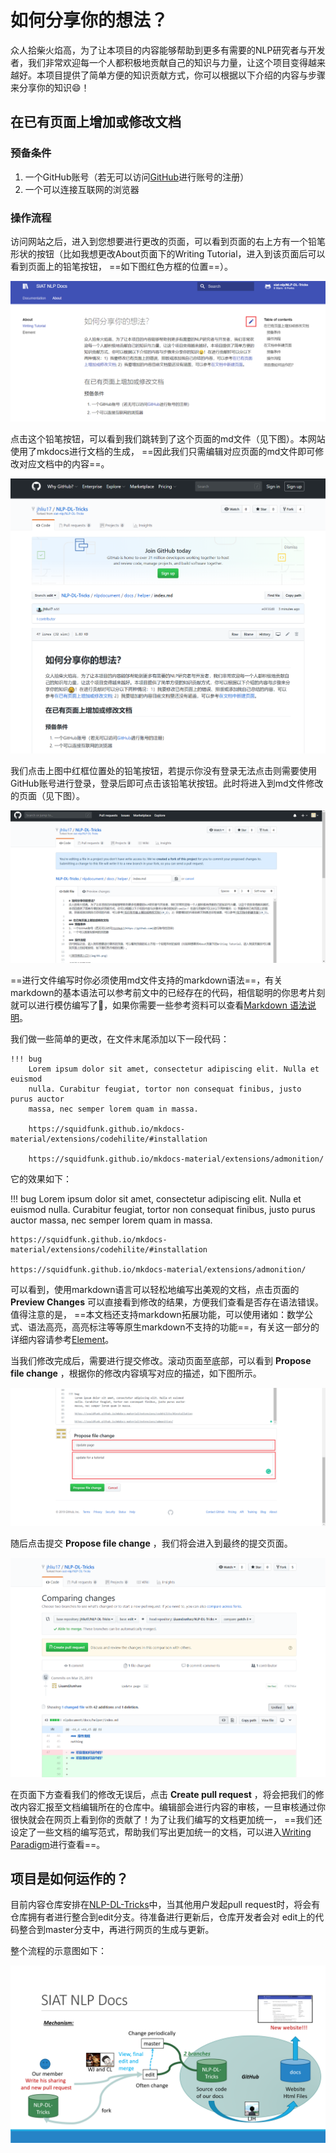 # 如何分享你的想法？
众人拾柴火焰高，为了让本项目的内容能够帮助到更多有需要的NLP研究者与开发者，我们非常欢迎每一个人都积极地贡献自己的知识与力量，让这个项目变得越来越好。本项目提供了简单方便的知识贡献方式，你可以根据以下介绍的内容与步骤来分享你的知识:smile:！

## 在已有页面上增加或修改文档
### 预备条件
1. 一个GitHub账号（若无可以访问[GitHub](https://github.com)进行账号的注册）
2. 一个可以连接互联网的浏览器
   
### 操作流程
访问网站之后，进入到您想要进行更改的页面，可以看到页面的右上方有一个铅笔形状的按钮（比如我想更改About页面下的Writing Tutorial，进入到该页面后可以看到页面上的铅笔按钮， ==如下图红色方框的位置==）。

![网页修改入口](img/01.png)

点击这个铅笔按钮，可以看到我们跳转到了这个页面的md文件（见下图）。本网站使用了mkdocs进行文档的生成， ==因此我们只需编辑对应页面的md文件即可修改对应文档中的内容==。

![](img/02.png)

我们点击上图中红框位置处的铅笔按钮，若提示你没有登录无法点击则需要使用GitHub账号进行登录，登录后即可点击该铅笔状按钮。此时将进入到md文件修改的页面（见下图）。

![](img/03.png)

==进行文件编写时你必须使用md文件支持的markdown语法==，有关markdown的基本语法可以参考前文中的已经存在的代码，相信聪明的你思考片刻就可以进行模仿编写了🤣，如果你需要一些参考资料可以查看[Markdown 语法说明](https://www.appinn.com/markdown/)。

我们做一些简单的更改，在文件末尾添加以下一段代码：
```
!!! bug
    Lorem ipsum dolor sit amet, consectetur adipiscing elit. Nulla et euismod
    nulla. Curabitur feugiat, tortor non consequat finibus, justo purus auctor
    massa, nec semper lorem quam in massa.

    https://squidfunk.github.io/mkdocs-material/extensions/codehilite/#installation

    https://squidfunk.github.io/mkdocs-material/extensions/admonition/
```

它的效果如下：

!!! bug
    Lorem ipsum dolor sit amet, consectetur adipiscing elit. Nulla et euismod
    nulla. Curabitur feugiat, tortor non consequat finibus, justo purus auctor
    massa, nec semper lorem quam in massa.

    https://squidfunk.github.io/mkdocs-material/extensions/codehilite/#installation

    https://squidfunk.github.io/mkdocs-material/extensions/admonition/

可以看到，使用markdown语言可以轻松地编写出美观的文档，点击页面的 **Preview Changes** 可以直接看到修改的结果，方便我们查看是否存在语法错误。值得注意的是， ==本文档还支持markdown拓展功能，可以使用诸如：数学公式、语法高亮，高亮标注等等原生markdown不支持的功能==，有关这一部分的详细内容请参考[Element](element.md)。

当我们修改完成后，需要进行提交修改。滚动页面至底部，可以看到 **Propose file change** ，根据你的修改内容填写对应的描述，如下图所示。

![](img/06.png)

随后点击提交 **Propose file change** ，我们将会进入到最终的提交页面。

![](img/07.png)

在页面下方查看我们的修改无误后，点击 **Create pull request** ，将会把我们的修改内容汇报至文档编辑所在的仓库中。编辑部会进行内容的审核，一旦审核通过你很快就会在网页上看到你的贡献了！为了让我们编写的文档更加统一， ==我们还设定了一些文档的编写范式，帮助我们写出更加统一的文档，可以进入[Writing Paradigm](writing_paradigm.md)进行查看==。

## 项目是如何运作的？
目前内容仓库安排在[NLP-DL-Tricks](https://github.com/siat-nlp/NLP-DL-Tricks)中，当其他用户发起pull request时，将会有仓库拥有者进行整合到edit分支。待准备进行更新后，仓库开发者会对
edit上的代码整合到master分支中，再进行网页的生成与更新。

整个流程的示意图如下：

![](img/mechanism.png)
